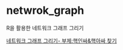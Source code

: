 # netwrok_graph
R을 활용한 네트워크 그래프 그리기

[네트워크 그래프 그리기- 부제:핵인싸&핵아싸 찾기](https://blog.naver.com/bestinall/221461525778)